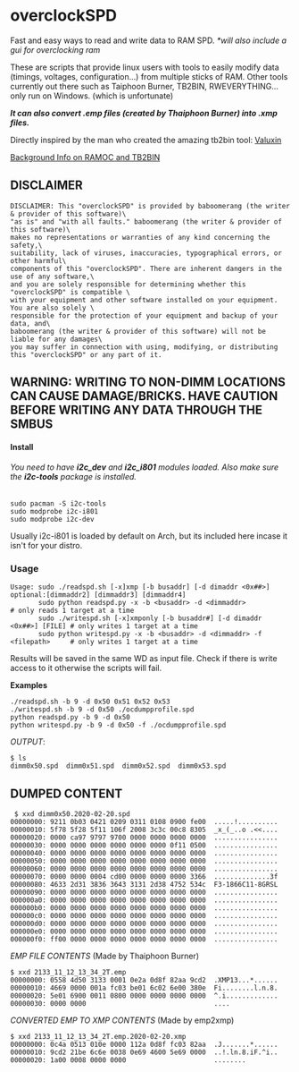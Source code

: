 # overclockSPD
Fast and easy ways to read and write data to RAM SPD. 
_\*will also include a gui for overclocking ram_

These are scripts that provide linux users with tools to easily modify data (timings, voltages, configuration...)
from multiple sticks of RAM. Other tools currently out there such as Taiphoon Burner, TB2BIN, RWEVERYTHING... only run on Windows. (which is unfortunate)

***It can also convert .emp files (created by Thaiphoon Burner) into .xmp files.***
  
  
Directly inspired by the man who created the amazing tb2bin tool: [Valuxin](http://forum.notebookreview.com/members/valuxin.400286/)

[Background Info on RAMOC and TB2BIN](http://forum.notebookreview.com/threads/guide-how-to-overclock-and-change-timings-for-any-ram-on-most-laptops.805589/)  

DISCLAIMER
------------------------------------------------
```
DISCLAIMER: This "overclockSPD" is provided by baboomerang (the writer & provider of this software)\
"as is" and "with all faults." baboomerang (the writer & provider of this software)\
makes no representations or warranties of any kind concerning the safety,\
suitability, lack of viruses, inaccuracies, typographical errors, or other harmful\
components of this "overclockSPD". There are inherent dangers in the use of any software,\
and you are solely responsible for determining whether this "overclockSPD" is compatible \
with your equipment and other software installed on your equipment. You are also solely \
responsible for the protection of your equipment and backup of your data, and\
baboomerang (the writer & provider of this software) will not be liable for any damages\
you may suffer in connection with using, modifying, or distributing this "overclockSPD" or any part of it.
```
WARNING: WRITING TO NON-DIMM LOCATIONS CAN CAUSE DAMAGE/BRICKS. HAVE CAUTION BEFORE WRITING ANY DATA THROUGH THE SMBUS
--------------------------------------------------

#### Install
###### You need to have ***i2c_dev*** and ***i2c_i801*** modules loaded. Also make sure the ***i2c-tools*** package is installed.
```
sudo pacman -S i2c-tools
sudo modprobe i2c-i801
sudo modprobe i2c-dev
```
Usually i2c-i801 is loaded by default on Arch, but its included here incase it isn't for your distro.

 
### Usage

```
Usage: sudo ./readspd.sh [-x]xmp [-b busaddr] [-d dimaddr <0x##>] optional:[dimmaddr2] [dimmaddr3] [dimmaddr4]
       sudo python readspd.py -x -b <busaddr> -d <dimmaddr>                    # only reads 1 target at a time
       sudo ./writespd.sh [-x]xmponly [-b busaddr#] [-d dimaddr <0x##>] [FILE] # only writes 1 target at a time
       sudo python writespd.py -x -b <busaddr> -d <dimmaddr> -f <filepath>     # only writes 1 target at a time

```
Results will be saved in the same WD as input file. Check if there is write access to it otherwise the scripts will fail.

**Examples**
```
./readspd.sh -b 9 -d 0x50 0x51 0x52 0x53
./writespd.sh -b 9 -d 0x50 ./ocdumpprofile.spd
python readspd.py -b 9 -d 0x50
python writespd.py -b 9 -d 0x50 -f ./ocdumpprofile.spd
```
*OUTPUT*:
```
$ ls
dimm0x50.spd  dimm0x51.spd  dimm0x52.spd  dimm0x53.spd
```
DUMPED CONTENT
--------------------------------------------------------------------------------
```
 $ xxd dimm0x50.2020-02-20.spd 
00000000: 9211 0b03 0421 0209 0311 0108 0900 fe00  .....!..........
00000010: 5f78 5f28 5f11 106f 2008 3c3c 00c8 8305  _x_(_..o .<<....
00000020: 0000 ca97 9797 9700 0000 0000 0000 0000  ................
00000030: 0000 0000 0000 0000 0000 0000 0f11 0500  ................
00000040: 0000 0000 0000 0000 0000 0000 0000 0000  ................
00000050: 0000 0000 0000 0000 0000 0000 0000 0000  ................
00000060: 0000 0000 0000 0000 0000 0000 0000 0000  ................
00000070: 0000 0000 0004 cd00 0000 0000 0000 3366  ..............3f
00000080: 4633 2d31 3836 3643 3131 2d38 4752 534c  F3-1866C11-8GRSL
00000090: 0000 0000 0000 0000 0000 0000 0000 0000  ................
000000a0: 0000 0000 0000 0000 0000 0000 0000 0000  ................
000000b0: 0000 0000 0000 0000 0000 0000 0000 0000  ................
000000c0: 0000 0000 0000 0000 0000 0000 0000 0000  ................
000000d0: 0000 0000 0000 0000 0000 0000 0000 0000  ................
000000e0: 0000 0000 0000 0000 0000 0000 0000 0000  ................
000000f0: ff00 0000 0000 0000 0000 0000 0000 0000  ................
```
*EMP FILE CONTENTS* (Made by Thaiphoon Burner)  

```
$ xxd 2133_11_12_13_34_2T.emp
00000000: 0558 4d50 3133 0001 0e2a 0d8f 82aa 9cd2  .XMP13...*......
00000010: 4669 0000 001a fc03 be01 6c02 6e00 380e  Fi........l.n.8.
00000020: 5e01 6900 0011 0800 0000 0000 0000 0000  ^.i.............
00000030: 0000 0000                                ....
```
*CONVERTED EMP TO XMP CONTENTS* (Made by emp2xmp)  

```
$ xxd 2133_11_12_13_34_2T.emp.2020-02-20.xmp
00000000: 0c4a 0513 010e 0000 112a 0d8f fc03 82aa  .J.......*......
00000010: 9cd2 21be 6c6e 0038 0e69 4600 5e69 0000  ..!.ln.8.iF.^i..
00000020: 1a00 0008 0000 0000                      ........
```
